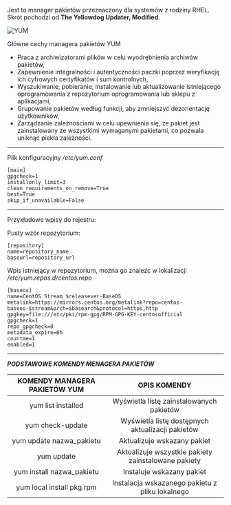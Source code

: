 Jest to manager pakietów przeznaczony dla systemów z rodziny RHEL. Skrót pochodzi od **The Yellowdog Updater, Modified**. 

![YUM](1_04_02_1_packagemanager.png)

Główne cechy managera pakietów  YUM

- Praca z archiwizatorami plików w celu wyodrębnienia archiwów pakietów,
- Zapewnienie integralności i autentyczności paczki poprzez weryfikację ich cyfrowych certyfikatów i sum kontrolnych,
- Wyszukiwanie, pobieranie, instalowanie lub aktualizowanie istniejącego oprogramowania z repozytorium oprogramowania lub sklepu z aplikacjami,
- Grupowanie pakietów według funkcji, aby zmniejszyć dezorientację użytkowników,
- Zarządzanie zależnościami w celu upewnienia się, że pakiet jest zainstalowany ze wszystkimi wymaganymi pakietami, co pozwala uniknąć piekła zależności.

___

Plik konfiguracyjny */etc/yum.conf*
```
[main]
gpgcheck=1
installonly_limit=3
clean_requirements_on_remove=True
best=True
skip_if_unavailable=False
```

___
Przykładowe wpisy do rejestru:

Pusty wzór repozytorium:
```
[repository]
name=repository_name
baseurl=repository_url
```

Wpis istniejący w repozytorium, można go znaleźc w lokalizacji */etc/yum.repos.d/centos.repo*
```
[baseos]
name=CentOS Stream $releasever-BaseOS
metalink=https://mirrors.centos.org/metalink?repo=centos-baseos-$stream&arch=$basearch&protocol=https,http
gpgkey=file:///etc/pki/rpm-gpg/RPM-GPG-KEY-centosofficial
gpgcheck=1
repo_gpgcheck=0
metadata_expire=6h
countme=1
enabled=1
```
___
***PODSTAWOWE KOMENDY MENAGERA PAKIETÓW***

| KOMENDY MANAGERA PAKIETÓW YUM |                     OPIS KOMENDY                    |
|:-----------------------------:|:---------------------------------------------------:|
| yum list installed             | Wyświetla listę zainstalowanych pakietów            |
| yum check-update               | Wyświetla listę dostępnych aktualizacji pakietów    |
| yum update nazwa_pakietu       | Aktualizuje wskazany pakiet                         |
| yum update                     | Aktualizuje wszystkie pakiety zainstalowane pakiety |
| yum install nazwa_pakietu      | Instaluje wskazany pakiet                           |
| yum local install pkg.rpm      | Instalacja wskazanego pakietu z pliku lokalnego     |
